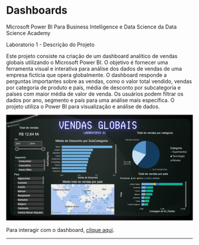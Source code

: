 # Dashboards


Microsoft Power BI Para Business Intelligence e Data Science da Data Science Academy




Laboratorio 1 - Descrição do Projeto

Este projeto consiste na criação de um dashboard analítico de vendas globais utilizando o Microsoft Power BI. O objetivo é fornecer uma ferramenta visual e interativa para análise dos dados de vendas de uma empresa fictícia que opera globalmente. O dashboard responde a perguntas importantes sobre as vendas, como o valor total vendido, vendas por categoria de produto e país, média de desconto por subcategoria e países com maior média de valor de venda. Os usuários podem filtrar os dados por ano, segmento e país para uma análise mais específica. O projeto utiliza o Power BI para visualização e análise de dados.


![Vendas Globais](dash/vendasglobais.png)


Para interagir com o  dashboard, [clique aqui](https://app.powerbi.com/view?r=eyJrIjoiYTE3NjMyMDEtNGZjNi00OWNhLWJjNmItN2ZhNDYwMjc0YmVjIiwidCI6IjE5ZDk1YzVmLTkwOGMtNDdkYS05NTllLTdhMTk3ZjUyOGZmOSJ9).


---

